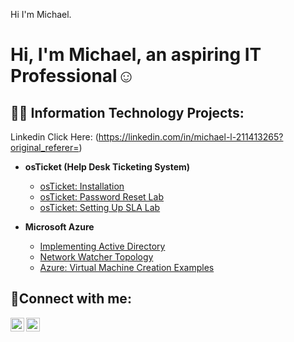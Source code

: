 Hi I'm Michael.
<h1>Hi, I'm Michael, an aspiring IT Professional</a>☺</h1>

<h2>👨‍💻 Information Technology Projects:</h2>

Linkedin Click Here: (https://linkedin.com/in/michael-l-211413265?original_referer=)

- <b>osTicket (Help Desk Ticketing System)</b>
  - [osTicket: Installation](https://github.com/TheSimpleFella/osticket-installation.git)
  - [osTicket: Password Reset Lab](https://github.com/TheSimpleFella/osTicket-Password-Reset.git)
  - [osTicket: Setting Up SLA Lab](https://github.com/TheSimpleFella/Setting-up-SLA-in-os-Ticket-.git)
  
  
- <b>Microsoft Azure</b>
  - [Implementing Active Directory](https://github.com/TheSimpleFella/Active-Directory.git)
  - [Network Watcher Topology](https://github.com/TheSimpleFella/Network-Watcher-Topology.git)
  - [Azure: Virtual Machine Creation Examples](https://github.com/)
 
<h2>🤳Connect with me:</h2>

[<img align="left" alt="Michael | LinkedIn" width="22px" src="https://cdn.jsdelivr.net/npm/simple-icons@v3/icons/linkedin.svg" />][linkedin]
[<img align="center" alt="Michael | Youtube" width="22px" src="https://cdn.jsdelivr.net/npm/simple-icons@v3/icons/youtube.svg" />][youtube]

[linkedin]: https://linkedin.com/in/michael-l-211413265
[Youtube]: http://youtube.com/@mike-km2sg
